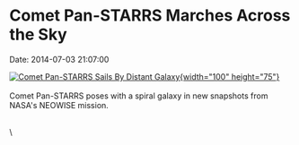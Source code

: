 Comet Pan-STARRS Marches Across the Sky
=======================================

Date: 2014-07-03 21:07:00

[![Comet Pan-STARRS Sails By Distant
Galaxy](http://www.jpl.nasa.gov/images/neo/20140703/pia18460-226.jpg){width="100"
height="75"}](http://www.jpl.nasa.gov/news/news.php?release=2014-220&rn=news.xml&rst=4206)\
\
Comet Pan-STARRS poses with a spiral galaxy in new snapshots from
NASA\'s NEOWISE mission.

\
\
